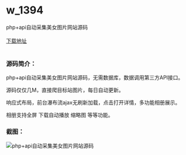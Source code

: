 # w_1394
php+api自动采集美女图片网站源码
<br/></br>
[下载地址](https://www.uuid2.com/1394.html "下载地址")
<br/></br>
<h3>源码简介：</h3>
<p>php+api自动采集美女图片网站源码，无需数据库，数据调用第三方API接口。<p>
<p>源码仅仅几M，直接爬目标站图片，每日自动更新。<p>
<p>响应式布局，前台瀑布流ajax无刷新加载，点击打开详情，多功能相册展示。<p>
<p>相册支持全屏 下载自动播放 缩略图 等等功能。<p>
<h3>截图：</h3>
<img src="https://www.uuid2.com/wp-content/uploads/img/202108/e01c73c208.jpg" alt="php+api自动采集美女图片网站源码">
